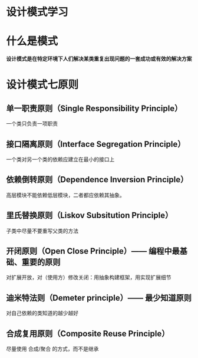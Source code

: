 # 设计模式学习

# 什么是模式

**设计模式是在特定环境下人们解决某类重复出现问题的一套成功或有效的解决方案**

# 设计模式七原则

## 单一职责原则（Single Responsibility Principle）

一个类只负责一项职责

## 接口隔离原则（Interface Segregation Principle）

一个类对另一个类的依赖应建立在最小的接口上

## 依赖倒转原则（Dependence Inversion Principle）

高层模块不能依赖低层模块，二者都应依赖其抽象。

## 里氏替换原则（Liskov Subsitution Principle）

子类中尽量不要重写父类的方法

## 开闭原则（Open Close Principle）—— 编程中最基础、重要的原则

对扩展开放，对（使用方）修改关闭：用抽象构建框架，用实现扩展细节

## 迪米特法则（Demeter principle）—— 最少知道原则

对自己依赖的类知道的越少越好

## 合成复用原则（Composite Reuse Principle）

尽量使用 合成/聚合 的方式，而不是继承

